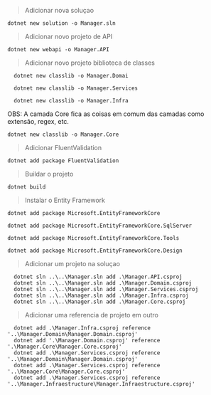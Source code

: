 > Adicionar nova soluçao

```dotnet new solution -o Manager.sln```

> Adicionar novo projeto de API

```dotnet new webapi -o Manager.API```

> Adicionar novo projeto biblioteca de classes

```
  dotnet new classlib -o Manager.Domai

  dotnet new classlib -o Manager.Services

  dotnet new classlib -o Manager.Infra
```

OBS: A camada Core fica as coisas em comum das camadas como extensão, regex, etc.

```dotnet new classlib -o Manager.Core```

> Adicionar FluentValidation

```dotnet add package FluentValidation```

> Buildar o projeto

```dotnet build```

> Instalar o Entity Framework

```dotnet add package Microsoft.EntityFrameworkCore```

```dotnet add package Microsoft.EntityFrameworkCore.SqlServer```

```dotnet add package Microsoft.EntityFrameworkCore.Tools```

```dotnet add package Microsoft.EntityFrameworkCore.Design```

> Adicionar um projeto na soluçao
```
  dotnet sln ..\..\Manager.sln add .\Manager.API.csproj
  dotnet sln ..\..\Manager.sln add .\Manager.Domain.csproj
  dotnet sln ..\..\Manager.sln add .\Manager.Services.csproj
  dotnet sln ..\..\Manager.sln add .\Manager.Infra.csproj
  dotnet sln ..\..\Manager.sln add .\Manager.Core.csproj
```

> Adicionar uma referencia de projeto em outro
```
  dotnet add .\Manager.Infra.csproj reference '..\Manager.Domain\Manager.Domain.csproj'
  dotnet add '.\Manager.Domain.csproj' reference '.\Manager.Core\Manager.Core.csproj'
  dotnet add .\Manager.Services.csproj reference '..\Manager.Domain\Manager.Domain.csproj'
  dotnet add .\Manager.Services.csproj reference '..\Manager.Core\Manager.Core.csproj'
  dotnet add .\Manager.Services.csproj reference '..\Manager.Infraestructure\Manager.Infraestructure.csproj'
```



